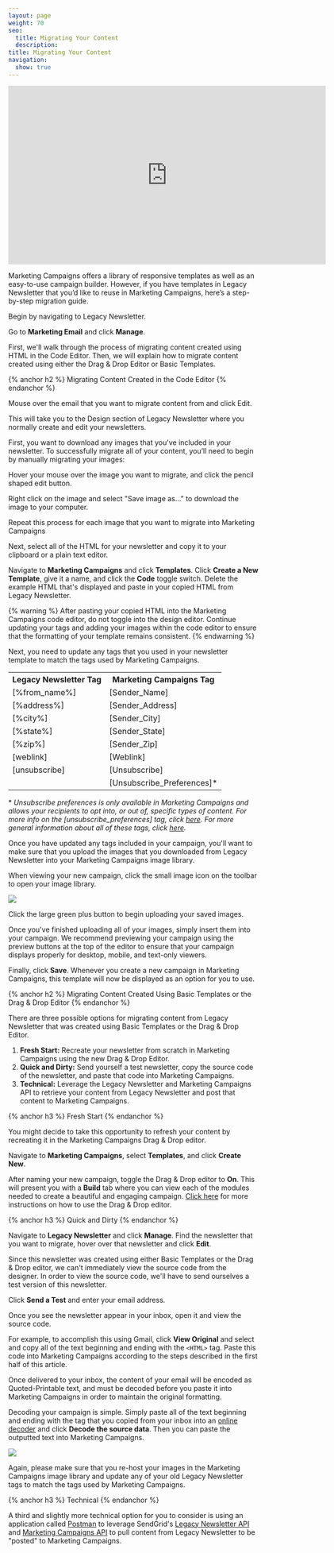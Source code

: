```yaml
---
layout: page
weight: 70
seo:
  title: Migrating Your Content
  description:
title: Migrating Your Content
navigation:
  show: true
---
```


<iframe src="https://player.vimeo.com/video/187210070" width="640" height="360" frameborder="0" webkitallowfullscreen mozallowfullscreen allowfullscreen></iframe>

Marketing Campaigns offers a library of responsive templates as well as an easy-to-use campaign builder. However, if you have templates in Legacy Newsletter that you’d like to reuse in Marketing Campaigns, here’s a step-by-step migration guide.

Begin by navigating to Legacy Newsletter.

Go to **Marketing Email** and click **Manage**.

First, we'll walk through the process of migrating content created using HTML in the Code Editor. Then, we will explain how to migrate content created using either the Drag & Drop Editor or Basic Templates.

{% anchor h2 %}
Migrating Content Created in the Code Editor
{% endanchor %}

Mouse over the email that you want to migrate content from and click Edit.

This will take you to the Design section of Legacy Newsletter where you normally create and edit your newsletters.

First, you want to download any images that you've included in your newsletter. To successfully migrate all of your content, you’ll need to begin by manually migrating your images:

Hover your mouse over the image you want to migrate, and click the pencil shaped edit button.

Right click on the image and select "Save image as…" to download the image to your computer.

Repeat this process for each image that you want to migrate into Marketing Campaigns

Next, select all of the HTML for your newsletter and copy it to your clipboard or a plain text editor.

Navigate to **Marketing Campaigns** and click **Templates**. Click **Create a New Template**, give it a name, and click the **Code** toggle switch. Delete the example HTML that's displayed and paste in your copied HTML from Legacy Newsletter.

{% warning %}
After pasting your copied HTML into the Marketing Campaigns code editor, do not toggle into the design editor. Continue updating your tags and adding your images within the code editor to ensure that the formatting of your template remains consistent.
{% endwarning %}

Next, you need to update any tags that you used in your newsletter template to match the tags used by Marketing Campaigns.

<table class="table">

  <tr>
    <th>Legacy Newsletter Tag</th>
    <th>Marketing Campaigns Tag</th>
  </tr>

  <tr>
    <td>[%from_name%]</td>
    <td>[Sender_Name]</td>
  </tr>

  <tr>
    <td>[%address%]</td>
    <td>[Sender_Address]</td>
  </tr>

  <tr>
    <td>[%city%]</td>
    <td>[Sender_City]</td>
  </tr>

  <tr>
    <td>[%state%]</td>
    <td>[Sender_State]</td>
  </tr>

  <tr>
    <td>[%zip%]</td>
    <td>[Sender_Zip]</td>
  </tr>

  <tr>
    <td>[weblink]</td>
    <td>[Weblink]</td>
  </tr>

  <tr>
    <td>[unsubscribe]</td>
    <td>[Unsubscribe]</td>
  </tr>

  <tr>
    <td></td>
    <td>[Unsubscribe_Preferences]*</td>
  </tr>

</table>

\* _Unsubscribe preferences is only available in Marketing Campaigns and allows your recipients to opt into, or out of, specific types of content. For more info on the [unsubscribe_preferences] tag, click [here]({{root_url}}/Classroom/Basics/Marketing_Campaigns/unsubscribe_groups.html#-Manage-Email-Preferences-Links). For more general information about all of these tags, click [here]({{root_url}}/Classroom/Basics/Marketing_Campaigns/default_mc_tags.html)._

Once you have updated any tags included in your campaign, you'll want to make sure that you upload the images that you downloaded from Legacy Newsletter into your Marketing Campaigns image library.

When viewing your new campaign, click the small image icon on the toolbar to open your image library.

![]({{root_url}}/images/tool_bar_images.png)

Click the large green plus button to begin uploading your saved images.

Once you've finished uploading all of your images, simply insert them into your campaign. We recommend previewing your campaign using the preview buttons at the top of the editor to ensure that your campaign displays properly for desktop, mobile, and text-only viewers.

Finally, click **Save**. Whenever you create a new campaign in Marketing Campaigns, this template will now be displayed as an option for you to use.

{% anchor h2 %}
Migrating Content Created Using Basic Templates or the Drag & Drop Editor
{% endanchor %}

There are three possible options for migrating content from Legacy Newsletter that was created using Basic Templates or the Drag & Drop Editor.

1. **Fresh Start:** Recreate your newsletter from scratch in Marketing Campaigns using the new Drag & Drop Editor.
2. **Quick and Dirty:** Send yourself a test newsletter, copy the source code of the newsletter, and paste that code into Marketing Campaigns.
3. **Technical:** Leverage the Legacy Newsletter and Marketing Campaigns API to retrieve your content from Legacy Newsletter and post that content to Marketing Campaigns.

{% anchor h3 %}
Fresh Start
{% endanchor %}

You might decide to take this opportunity to refresh your content by recreating it in the Marketing Campaigns Drag & Drop editor.

Navigate to **Marketing Campaigns**, select **Templates**, and click **Create New**.

After naming your new campaign, toggle the Drag & Drop editor to **On**. This will present you with a **Build** tab where you can view each of the modules needed to create a beautiful and engaging campaign. [Click here]({{root_url}}/User_Guide/Marketing_Campaigns/drag_drop.html) for more instructions on how to use the Drag & Drop editor.

{% anchor h3 %}
Quick and Dirty
{% endanchor %}

Navigate to **Legacy Newsletter** and click **Manage**. Find the newsletter that you want to migrate, hover over that newsletter and click **Edit**.

Since this newsletter was created using either Basic Templates or the Drag & Drop editor, we can't immediately view the source code from the designer. In order to view the source code, we'll have to send ourselves a test version of this newsletter.

Click **Send a Test** and enter your email address.

Once you see the newsletter appear in your inbox, open it and view the source code.

For example, to accomplish this using Gmail, click **View Original** and select and copy all of the text beginning and ending with the `<HTML>` tag. Paste this code into Marketing Campaigns according to the steps described in the first half of this article.

Once delivered to your inbox, the content of your email will be encoded as Quoted-Printable text, and must be decoded before you paste it into Marketing Campaigns in order to maintain the original formatting.

Decoding your campaign is simple. Simply paste all of the text beginning and ending with the <HTML> tag that you copied from your inbox into an [online decoder](http://www.motobit.com/util/quoted-printable-decoder.asp) and click **Decode the source data**. Then you can paste the outputted text into Marketing Campaigns.

![]({{root_url}}/images/decode_quoted_printable.gif)

Again, please make sure that you re-host your images in the Marketing Campaigns image library and update any of your old Legacy Newsletter tags to match the tags used by Marketing Campaigns.

{% anchor h3 %}
Technical
{% endanchor %}

A third and slightly more technical option for you to consider is using an application called [Postman](https://www.getpostman.com/) to leverage SendGrid's [Legacy Newsletter API]({{root_url}}/API_Reference/Web_API/Legacy_Features/Marketing_Emails_API/index.html) and [Marketing Campaigns API]({{root_url}}/API_Reference/Web_API_v3/Marketing_Campaigns/index.html) to pull content from Legacy Newsletter to be "posted" to Marketing Campaigns.
